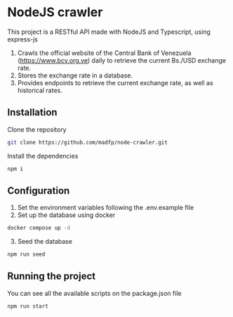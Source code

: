 # NodeJS crawler
This project is a RESTful API made with NodeJS and Typescript, using express-js

1. Crawls the official website of the Central Bank of Venezuela (https://www.bcv.org.ve) daily to retrieve the current Bs./USD exchange rate.
2. Stores the exchange rate in a database.
3. Provides endpoints to retrieve the current exchange rate, as well as historical rates.


## Installation

Clone the repository

```bash
git clone https://github.com/madfp/node-crawler.git
```
Install the dependencies
```bash
npm i 
```

## Configuration
1. Set the environment variables following the .env.example file
2. Set up the database using docker
```bash
docker compose up -d
```
3. Seed the database
```bash
npm run seed
```

## Running the project
You can see all the available scripts on the package.json file
```bash
npm run start